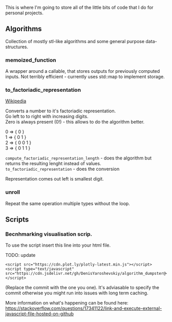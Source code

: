 This is where I'm going to store all of the little bits of code
that I do for personal projects.

## Algorithms

Collection of mostly stl-like algorithms and some general purpose data-structures.

### memoized_function

A wrapper around a callable, that stores outputs for previously computed inputs.
Not terribly efficient - currently uses std::map to implement storage.

### to_factoriadic_representation

[Wikipedia](https://en.wikipedia.org/wiki/Factorial_number_system)

Converts a number to it's factoriadic representation.<br/>
Go left to to right with increasing digits.<br/>
Zero is always present (0!) - this allows to do the algorithm better.<br/>

0 => { 0 }<br/>
1 => { 0 1 }<br/>
2 => { 0 0 1 }<br/>
3 => { 0 1 1 }<br/>

`compute_factoriadic_representation_length` - does the algorithm but returns
                                              the resulting lenght instead of values.
`to_factoriadic_representation` - does the conversion

Representation comes out left is smallest digit.

### unroll

Repeat the same operation multiple types without the loop.

## Scripts

### Becnhmarking visualisation scrip.

To use the script insert this line into your html file.

TODO: update

```
<script src="https://cdn.plot.ly/plotly-latest.min.js"></script>
<script type="text/javascript" src="https://cdn.jsdelivr.net/gh/DenisYaroshevskiy/algorithm_dumpster@<COMMIT>/scripts/benchmark_visualization.js"></script>
```

(Replace the commit with the one you one).
It's adviasable to specify the commit otherwise you might run into issues with long term caching.

More information on what's happening can be found here:
https://stackoverflow.com/questions/17341122/link-and-execute-external-javascript-file-hosted-on-github
